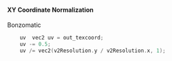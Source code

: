 #### XY Coordinate Normalization 
Bonzomatic
```c	
	uv 	vec2 uv = out_texcoord;
	uv -= 0.5;
	uv /= vec2(v2Resolution.y / v2Resolution.x, 1);


```

